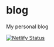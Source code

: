 # blog
My personal blog

[![Netlify Status](https://api.netlify.com/api/v1/badges/3faed875-df3d-4b69-afc0-888eb9742839/deploy-status)](https://app.netlify.com/sites/andleb/deploys)
